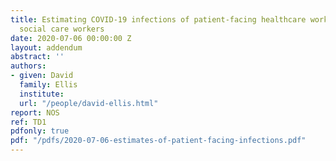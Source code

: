 ```yaml
---
title: Estimating COVID-19 infections of patient-facing healthcare workers and resident-facing
  social care workers
date: 2020-07-06 00:00:00 Z
layout: addendum
abstract: ''
authors:
- given: David
  family: Ellis
  institute: 
  url: "/people/david-ellis.html"
report: NOS
ref: TD1
pdfonly: true
pdf: "/pdfs/2020-07-06-estimates-of-patient-facing-infections.pdf"
---
```


